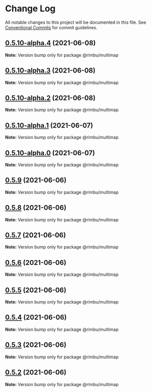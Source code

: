 # Change Log

All notable changes to this project will be documented in this file.
See [Conventional Commits](https://conventionalcommits.org) for commit guidelines.

## [0.5.10-alpha.4](https://github.com/rimbu-org/rimbu/compare/@rimbu/multimap@0.5.10-alpha.3...@rimbu/multimap@0.5.10-alpha.4) (2021-06-08)

**Note:** Version bump only for package @rimbu/multimap





## [0.5.10-alpha.3](https://github.com/rimbu-org/rimbu/compare/@rimbu/multimap@0.5.10-alpha.2...@rimbu/multimap@0.5.10-alpha.3) (2021-06-08)

**Note:** Version bump only for package @rimbu/multimap





## [0.5.10-alpha.2](https://github.com/rimbu-org/rimbu/compare/@rimbu/multimap@0.5.10-alpha.1...@rimbu/multimap@0.5.10-alpha.2) (2021-06-08)

**Note:** Version bump only for package @rimbu/multimap





## [0.5.10-alpha.1](https://github.com/rimbu-org/rimbu/compare/@rimbu/multimap@0.5.10-alpha.0...@rimbu/multimap@0.5.10-alpha.1) (2021-06-07)

**Note:** Version bump only for package @rimbu/multimap





## [0.5.10-alpha.0](https://github.com/rimbu-org/rimbu/compare/@rimbu/multimap@0.5.9...@rimbu/multimap@0.5.10-alpha.0) (2021-06-07)

**Note:** Version bump only for package @rimbu/multimap





## [0.5.9](https://github.com/rimbu-org/rimbu/compare/@rimbu/multimap@0.5.8...@rimbu/multimap@0.5.9) (2021-06-06)

**Note:** Version bump only for package @rimbu/multimap





## [0.5.8](https://github.com/rimbu-org/rimbu/compare/@rimbu/multimap@0.5.7...@rimbu/multimap@0.5.8) (2021-06-06)

**Note:** Version bump only for package @rimbu/multimap





## [0.5.7](https://github.com/rimbu-org/rimbu/compare/@rimbu/multimap@0.5.6...@rimbu/multimap@0.5.7) (2021-06-06)

**Note:** Version bump only for package @rimbu/multimap





## [0.5.6](https://github.com/rimbu-org/rimbu/compare/@rimbu/multimap@0.5.5...@rimbu/multimap@0.5.6) (2021-06-06)

**Note:** Version bump only for package @rimbu/multimap





## [0.5.5](https://github.com/rimbu-org/rimbu/compare/@rimbu/multimap@0.5.4...@rimbu/multimap@0.5.5) (2021-06-06)

**Note:** Version bump only for package @rimbu/multimap





## [0.5.4](https://github.com/rimbu-org/rimbu/compare/@rimbu/multimap@0.5.3...@rimbu/multimap@0.5.4) (2021-06-06)

**Note:** Version bump only for package @rimbu/multimap





## [0.5.3](https://github.com/rimbu-org/rimbu/compare/@rimbu/multimap@0.5.2...@rimbu/multimap@0.5.3) (2021-06-06)

**Note:** Version bump only for package @rimbu/multimap





## [0.5.2](https://github.com/rimbu-org/rimbu/compare/@rimbu/multimap@0.5.1...@rimbu/multimap@0.5.2) (2021-06-06)

**Note:** Version bump only for package @rimbu/multimap
